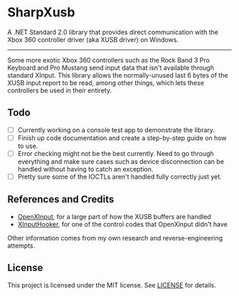 # SharpXusb

A .NET Standard 2.0 library that provides direct communication with the Xbox 360 controller driver (aka XUSB driver) on Windows.

---

Some more exotic Xbox 360 controllers such as the Rock Band 3 Pro Keyboard and Pro Mustang send input data that isn't available through standard XInput. This library allows the normally-unused last 6 bytes of the XUSB input report to be read, among other things, which lets these controllers be used in their entirety.

## Todo

- [ ] Currently working on a console test app to demonstrate the library.
- [ ] Finish up code documentation and create a step-by-step guide on how to use.
- [ ] Error checking might not be the best currently. Need to go through everything and make sure cases such as device disconnection can be handled without having to catch an exception.
- [ ] Pretty sure some of the IOCTLs aren't handled fully correctly just yet.

## References and Credits

- [OpenXInput](https://github.com/Nemirtingas/OpenXinput), for a large part of how the XUSB buffers are handled
- [XInputHooker](https://github.com/nefarius/XinputHooker), for one of the control codes that OpenXinput didn't have

Other information comes from my own research and reverse-engineering attempts.

## License

This project is licensed under the MIT license. See [LICENSE](LICENSE) for details.
